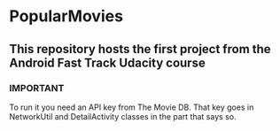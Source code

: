 # PopularMovies
## This repository hosts the first project from the Android Fast Track Udacity course
### **IMPORTANT**
To run it you need an API key from The Movie DB. That key goes in NetworkUtil and DetailActivity classes in the part that says so.
